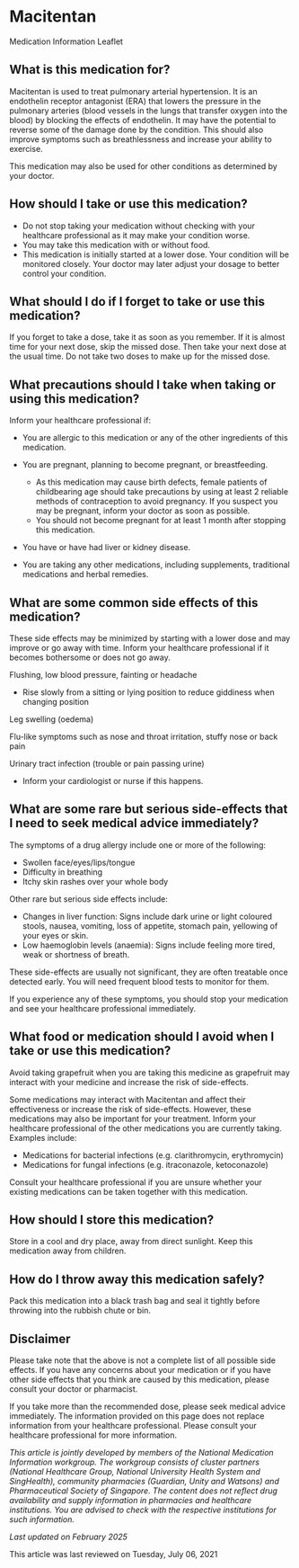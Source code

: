 # Macitentan

Medication Information Leaflet

What is this medication for?
----------------------------

Macitentan is used to treat pulmonary arterial hypertension. It is an endothelin receptor antagonist (ERA) that lowers the pressure in the pulmonary arteries (blood vessels in the lungs that transfer oxygen into the blood) by blocking the effects of endothelin. It may have the potential to reverse some of the damage done by the condition. This should also improve symptoms such as breathlessness and increase your ability to exercise.

This medication may also be used for other conditions as determined by your doctor.

How should I take or use this medication?
-----------------------------------------

* Do not stop taking your medication without checking with your healthcare professional as it may make your condition worse.
* You may take this medication with or without food.
* This medication is initially started at a lower dose. Your condition will be monitored closely. Your doctor may later adjust your dosage to better control your condition.

What should I do if I forget to take or use this medication?
------------------------------------------------------------

If you forget to take a dose, take it as soon as you remember. If it is almost time for your next dose, skip the missed dose. Then take your next dose at the usual time. Do not take two doses to make up for the missed dose.

What precautions should I take when taking or using this medication?
--------------------------------------------------------------------

Inform your healthcare professional if:

* You are allergic to this medication or any of the other ingredients of this medication.
* You are pregnant, planning to become pregnant, or breastfeeding.

  + As this medication may cause birth defects, female patients of childbearing age should take precautions by using at least 2 reliable methods of contraception to avoid pregnancy. If you suspect you may be pregnant, inform your doctor as soon as possible.
  + You should not become pregnant for at least 1 month after stopping this medication.
* You have or have had liver or kidney disease.
* You are taking any other medications, including supplements, traditional medications and herbal remedies.

What are some common side effects of this medication?
-----------------------------------------------------

These side effects may be minimized by starting with a lower dose and may improve or go away with time. Inform your healthcare professional if it becomes bothersome or does not go away.

Flushing, low blood pressure, fainting or headache

* Rise slowly from a sitting or lying position to reduce giddiness when changing position

Leg swelling (oedema)

Flu-like symptoms such as nose and throat irritation, stuffy nose or back pain

Urinary tract infection (trouble or pain passing urine)

* Inform your cardiologist or nurse if this happens.

What are some rare but serious side-effects that I need to seek medical advice immediately?
-------------------------------------------------------------------------------------------

The symptoms of a drug allergy include one or more of the following:

* Swollen face/eyes/lips/tongue
* Difficulty in breathing
* Itchy skin rashes over your whole body

Other rare but serious side effects include:

* Changes in liver function: Signs include dark urine or light coloured stools, nausea, vomiting, loss of appetite, stomach pain, yellowing of your eyes or skin.
* Low haemoglobin levels (anaemia): Signs include feeling more tired, weak or shortness of breath.

These side-effects are usually not significant, they are often treatable once detected early. You will need frequent blood tests to monitor for them.

If you experience any of these symptoms, you should stop your medication and see your healthcare professional immediately.

What food or medication should I avoid when I take or use this medication?
--------------------------------------------------------------------------

Avoid taking grapefruit when you are taking this medicine as grapefruit may interact with your medicine and increase the risk of side-effects.

Some medications may interact with Macitentan and affect their effectiveness or increase the risk of side-effects. However, these medications may also be important for your treatment. Inform your healthcare professional of the other medications you are currently taking. Examples include:

* Medications for bacterial infections (e.g. clarithromycin, erythromycin)
* Medications for fungal infections (e.g. itraconazole, ketoconazole)

Consult your healthcare professional if you are unsure whether your existing medications can be taken together with this medication.

How should I store this medication?
-----------------------------------

Store in a cool and dry place, away from direct sunlight. Keep this medication away from children.

How do I throw away this medication safely?
-------------------------------------------

Pack this medication into a black trash bag and seal it tightly before throwing into the rubbish chute or bin.

Disclaimer
----------

Please take note that the above is not a complete list of all possible side effects. If you have any concerns about your medication or if you have other side effects that you think are caused by this medication, please consult your doctor or pharmacist. 

If you take more than the recommended dose, please seek medical advice immediately. The information provided on this page does not replace information from your healthcare professional. Please consult your healthcare professional for more information. 

*This article is jointly developed by members of the National Medication Information workgroup. The workgroup consists of cluster partners (National Healthcare Group, National University Health System and SingHealth), community pharmacies (Guardian, Unity and Watsons) and Pharmaceutical Society of Singapore. The content does not reflect drug availability and supply information in pharmacies and healthcare institutions. You are advised to check with the respective institutions for such information.* 

*Last updated on February 2025*

This article was last reviewed on
Tuesday, July 06, 2021